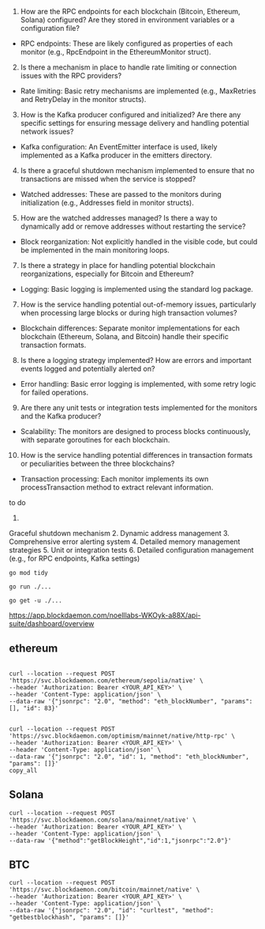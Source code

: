 



1. How are the RPC endpoints for each blockchain (Bitcoin, Ethereum, Solana) configured? Are they stored in environment variables or a configuration file? 

- RPC endpoints: These are likely configured as properties of each monitor (e.g., RpcEndpoint in the EthereumMonitor struct).

2. Is there a mechanism in place to handle rate limiting or connection issues with the RPC providers?
- Rate limiting: Basic retry mechanisms are implemented (e.g., MaxRetries and RetryDelay in the monitor structs).

3. How is the Kafka producer configured and initialized? Are there any specific settings for ensuring message delivery and handling potential network issues?
- Kafka configuration: An EventEmitter interface is used, likely implemented as a Kafka producer in the emitters directory.

4. Is there a graceful shutdown mechanism implemented to ensure that no transactions are missed when the service is stopped?
- Watched addresses: These are passed to the monitors during initialization (e.g., Addresses field in monitor structs).

5. How are the watched addresses managed? Is there a way to dynamically add or remove addresses without restarting the service?
- Block reorganization: Not explicitly handled in the visible code, but could be implemented in the main monitoring loops.

7. Is there a strategy in place for handling potential blockchain reorganizations, especially for Bitcoin and Ethereum?
- Logging: Basic logging is implemented using the standard log package.

7. How is the service handling potential out-of-memory issues, particularly when processing large blocks or during high transaction volumes?
- Blockchain differences: Separate monitor implementations for each blockchain (Ethereum, Solana, and Bitcoin) handle their specific transaction formats.

8. Is there a logging strategy implemented? How are errors and important events logged and potentially alerted on?
- Error handling: Basic error logging is implemented, with some retry logic for failed operations.

9. Are there any unit tests or integration tests implemented for the monitors and the Kafka producer?
- Scalability: The monitors are designed to process blocks continuously, with separate goroutines for each blockchain.

10. How is the service handling potential differences in transaction formats or peculiarities between the three blockchains?
- Transaction processing: Each monitor implements its own processTransaction method to extract relevant information.



to do

1.
Graceful shutdown mechanism
2.
Dynamic address management
3.
Comprehensive error alerting system
4.
Detailed memory management strategies
5.
Unit or integration tests
6.
Detailed configuration management (e.g., for RPC endpoints, Kafka settings)

```shell
go mod tidy
```

```shell
go run ./...  
```

```shell
go get -u ./...
```



https://app.blockdaemon.com/noelllabs-WKOyk-a88X/api-suite/dashboard/overview


## ethereum
```shell

curl --location --request POST 'https://svc.blockdaemon.com/ethereum/sepolia/native' \
--header 'Authorization: Bearer <YOUR_API_KEY>' \
--header 'Content-Type: application/json' \
--data-raw '{"jsonrpc": "2.0", "method": "eth_blockNumber", "params": [], "id": 83}'


curl --location --request POST 'https://svc.blockdaemon.com/optimism/mainnet/native/http-rpc' \
--header 'Authorization: Bearer <YOUR_API_KEY>' \
--header 'Content-Type: application/json' \
--data-raw '{"jsonrpc": "2.0", "id": 1, "method": "eth_blockNumber", "params": []}'
copy_all
```

## Solana

```shell
curl --location --request POST 'https://svc.blockdaemon.com/solana/mainnet/native' \
--header 'Authorization: Bearer <YOUR_API_KEY>' \
--header 'Content-Type: application/json' \
--data-raw '{"method":"getBlockHeight","id":1,"jsonrpc":"2.0"}'
```

## BTC

```shell
curl --location --request POST 'https://svc.blockdaemon.com/bitcoin/mainnet/native' \
--header 'Authorization: Bearer <YOUR_API_KEY>' \
--header 'Content-Type: application/json' \
--data-raw '{"jsonrpc": "2.0", "id": "curltest", "method": "getbestblockhash", "params": []}'
```